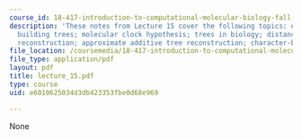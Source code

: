 ```yaml
---
course_id: 18-417-introduction-to-computational-molecular-biology-fall-2004
description: 'These notes from Lecture 15 cover the following topics: evolution; coalescent;
  building trees; molecular clock hypothesis; trees in biology; distance based tree
  reconstruction; approximate additive tree reconstruction; character-based methods.'
file_location: /coursemedia/18-417-introduction-to-computational-molecular-biology-fall-2004/e6010625034d3db423353fbe0d68e969_lecture_15.pdf
file_type: application/pdf
layout: pdf
title: lecture_15.pdf
type: course
uid: e6010625034d3db423353fbe0d68e969

---
```

None